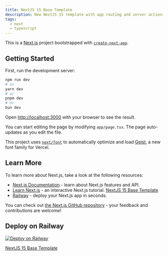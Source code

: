 ```yaml
---
title: NextJS 15 Base Template
description: New NextJS 15 template with app routing and server actions
tags:
  - next
  - typescript
---
```



This is a [Next.js](https://nextjs.org) project bootstrapped with [`create-next-app`](https://nextjs.org/docs/app/api-reference/cli/create-next-app).

## Getting Started

First, run the development server:

```bash
npm run dev
# or
yarn dev
# or
pnpm dev
# or
bun dev
```

Open [http://localhost:3000](http://localhost:3000) with your browser to see the result.

You can start editing the page by modifying `app/page.tsx`. The page auto-updates as you edit the file.

This project uses [`next/font`](https://nextjs.org/docs/app/building-your-application/optimizing/fonts) to automatically optimize and load [Geist](https://vercel.com/font), a new font family for Vercel.

## Learn More

To learn more about Next.js, take a look at the following resources:

- [Next.js Documentation](https://nextjs.org/docs) - learn about Next.js features and API.
- [Learn Next.js](https://nextjs.org/learn) - an interactive Next.js tutorial.
[NextJS 15 Base Template](https://railway.app/template/U-HNN5?referralCode=xOmFy8)
- [Railway](https://railway.app) - deploy your Next.js app in seconds.

You can check out [the Next.js GitHub repository](https://github.com/vercel/next.js) - your feedback and contributions are welcome!

## Deploy on Railway


[![Deploy on Railway](https://railway.app/button.svg)](https://railway.app/template/U-HNN5?referralCode=xOmFy8)

[NextJS 15 Base Template](https://railway.app/template/U-HNN5?referralCode=xOmFy8)